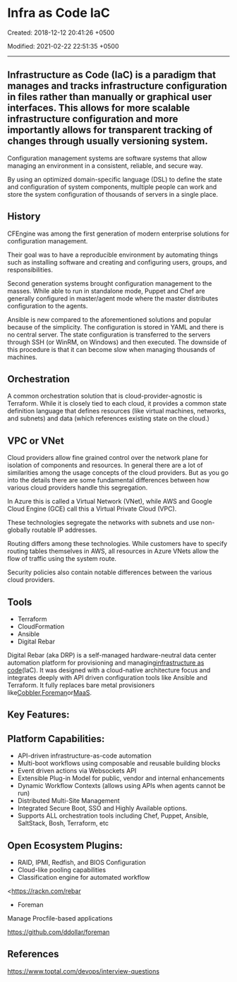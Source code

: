 # Infra as Code IaC

Created: 2018-12-12 20:41:26 +0500

Modified: 2021-02-22 22:51:35 +0500

---

## Infrastructure as Code (IaC) is a paradigm that manages and tracks infrastructure configuration in files rather than manually or graphical user interfaces. This allows for more scalable infrastructure configuration and more importantly allows for transparent tracking of changes through usually versioning system.

Configuration management systems are software systems that allow managing an environment in a consistent, reliable, and secure way.

By using an optimized domain-specific language (DSL) to define the state and configuration of system components, multiple people can work and store the system configuration of thousands of servers in a single place.

## History

CFEngine was among the first generation of modern enterprise solutions for configuration management.

Their goal was to have a reproducible environment by automating things such as installing software and creating and configuring users, groups, and responsibilities.

Second generation systems brought configuration management to the masses. While able to run in standalone mode, Puppet and Chef are generally configured in master/agent mode where the master distributes configuration to the agents.

Ansible is new compared to the aforementioned solutions and popular because of the simplicity. The configuration is stored in YAML and there is no central server. The state configuration is transferred to the servers through SSH (or WinRM, on Windows) and then executed. The downside of this procedure is that it can become slow when managing thousands of machines.

## Orchestration

A common orchestration solution that is cloud-provider-agnostic is Terraform. While it is closely tied to each cloud, it provides a common state definition language that defines resources (like virtual machines, networks, and subnets) and data (which references existing state on the cloud.)

## VPC or VNet

Cloud providers allow fine grained control over the network plane for isolation of components and resources. In general there are a lot of similarities among the usage concepts of the cloud providers. But as you go into the details there are some fundamental differences between how various cloud providers handle this segregation.

In Azure this is called a Virtual Network (VNet), while AWS and Google Cloud Engine (GCE) call this a Virtual Private Cloud (VPC).

These technologies segregate the networks with subnets and use non-globally routable IP addresses.

Routing differs among these technologies. While customers have to specify routing tables themselves in AWS, all resources in Azure VNets allow the flow of traffic using the system route.

Security policies also contain notable differences between the various cloud providers.

## Tools
-   Terraform
-   CloudFormation
-   Ansible
-   Digital Rebar

Digital Rebar (aka DRP) is a self-managed hardware-neutral data center automation platform for provisioning and managing[infrastructure as code](https://rackn.com/2020/03/24/infrastructure-as-code-repost-devops-com/)(IaC). It was designed with a cloud-native architecture focus and integrates deeply with API driven configuration tools like Ansible and Terraform. It fully replaces bare metal provisioners like[Cobbler](https://rackn.com/products/enterprise/cobbler/),[Foreman](https://rackn.com/products/enterprise/foreman/)or[MaaS](https://rackn.com/products/enterprise/maas/).

## Key Features:

## Platform Capabilities:
-   API-driven infrastructure-as-code automation
-   Multi-boot workflows using composable and reusable building blocks
-   Event driven actions via Websockets API
-   Extensible Plug-in Model for public, vendor and internal enhancements
-   Dynamic Workflow Contexts (allows using APIs when agents cannot be run)
-   Distributed Multi-Site Management
-   Integrated Secure Boot, SSO and Highly Available options.
-   Supports ALL orchestration tools including Chef, Puppet, Ansible, SaltStack, Bosh, Terraform, etc

## Open Ecosystem Plugins:
-   RAID, IPMI, Redfish, and BIOS Configuration
-   Cloud-like pooling capabilities
-   Classification engine for automated workflow

<https://rackn.com/rebar


-   Foreman

Manage Procfile-based applications

<https://github.com/ddollar/foreman>

## References

<https://www.toptal.com/devops/interview-questions>
